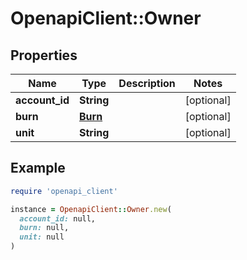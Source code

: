 # OpenapiClient::Owner

## Properties

| Name | Type | Description | Notes |
| ---- | ---- | ----------- | ----- |
| **account_id** | **String** |  | [optional] |
| **burn** | [**Burn**](Burn.md) |  | [optional] |
| **unit** | **String** |  | [optional] |

## Example

```ruby
require 'openapi_client'

instance = OpenapiClient::Owner.new(
  account_id: null,
  burn: null,
  unit: null
)
```

